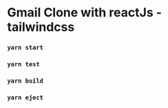 # Gmail Clone with reactJs - tailwindcss

### `yarn start`

### `yarn test`

### `yarn build`

### `yarn eject`
